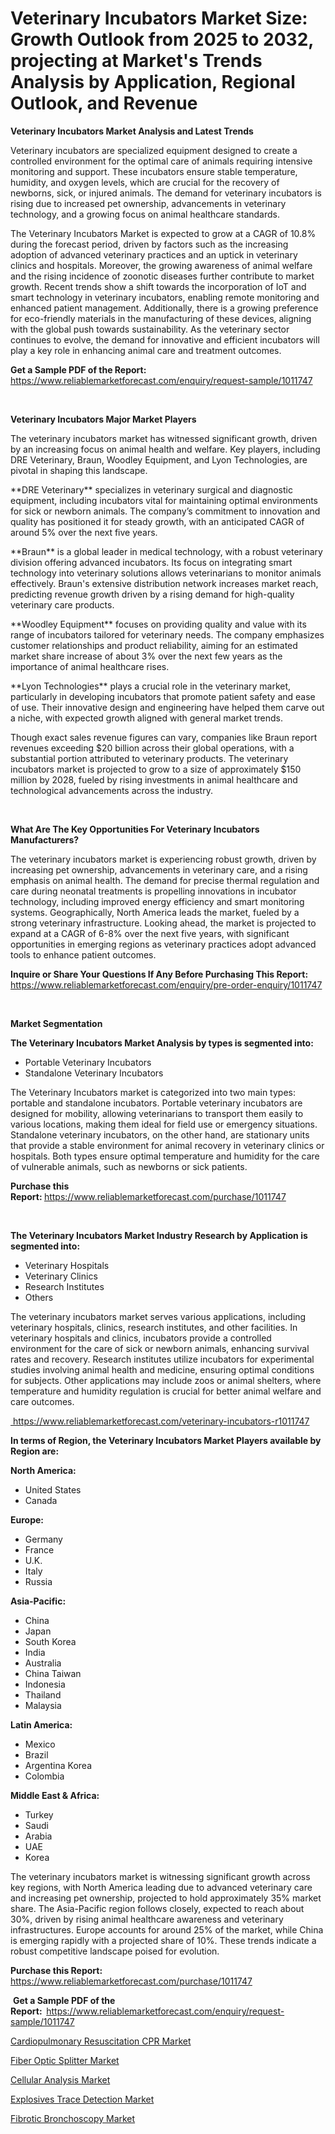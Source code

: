 <p><h1>Veterinary Incubators Market Size: Growth Outlook from 2025 to 2032, projecting at Market's Trends Analysis by Application, Regional Outlook, and Revenue</h1></p><p><strong>Veterinary Incubators Market Analysis and Latest Trends</strong></p>
<p><p>Veterinary incubators are specialized equipment designed to create a controlled environment for the optimal care of animals requiring intensive monitoring and support. These incubators ensure stable temperature, humidity, and oxygen levels, which are crucial for the recovery of newborns, sick, or injured animals. The demand for veterinary incubators is rising due to increased pet ownership, advancements in veterinary technology, and a growing focus on animal healthcare standards.</p><p>The Veterinary Incubators Market is expected to grow at a CAGR of 10.8% during the forecast period, driven by factors such as the increasing adoption of advanced veterinary practices and an uptick in veterinary clinics and hospitals. Moreover, the growing awareness of animal welfare and the rising incidence of zoonotic diseases further contribute to market growth. Recent trends show a shift towards the incorporation of IoT and smart technology in veterinary incubators, enabling remote monitoring and enhanced patient management. Additionally, there is a growing preference for eco-friendly materials in the manufacturing of these devices, aligning with the global push towards sustainability. As the veterinary sector continues to evolve, the demand for innovative and efficient incubators will play a key role in enhancing animal care and treatment outcomes.</p></p>
<p><strong>Get a Sample PDF of the Report:&nbsp;</strong> <a href="https://www.reliablemarketforecast.com/enquiry/request-sample/1011747?utm_campaign=1890&utm_medium=2&utm_source=Github&utm_content=ia&utm_term=07032025&utm_id=veterinary-incubators">https://www.reliablemarketforecast.com/enquiry/request-sample/1011747</a></p>
<p>&nbsp;</p>
<p><strong>Veterinary Incubators Major Market Players</strong></p>
<p><p>The veterinary incubators market has witnessed significant growth, driven by an increasing focus on animal health and welfare. Key players, including DRE Veterinary, Braun, Woodley Equipment, and Lyon Technologies, are pivotal in shaping this landscape.</p><p>**DRE Veterinary** specializes in veterinary surgical and diagnostic equipment, including incubators vital for maintaining optimal environments for sick or newborn animals. The company’s commitment to innovation and quality has positioned it for steady growth, with an anticipated CAGR of around 5% over the next five years.</p><p>**Braun** is a global leader in medical technology, with a robust veterinary division offering advanced incubators. Its focus on integrating smart technology into veterinary solutions allows veterinarians to monitor animals effectively. Braun's extensive distribution network increases market reach, predicting revenue growth driven by a rising demand for high-quality veterinary care products.</p><p>**Woodley Equipment** focuses on providing quality and value with its range of incubators tailored for veterinary needs. The company emphasizes customer relationships and product reliability, aiming for an estimated market share increase of about 3% over the next few years as the importance of animal healthcare rises.</p><p>**Lyon Technologies** plays a crucial role in the veterinary market, particularly in developing incubators that promote patient safety and ease of use. Their innovative design and engineering have helped them carve out a niche, with expected growth aligned with general market trends.</p><p>Though exact sales revenue figures can vary, companies like Braun report revenues exceeding $20 billion across their global operations, with a substantial portion attributed to veterinary products. The veterinary incubators market is projected to grow to a size of approximately $150 million by 2028, fueled by rising investments in animal healthcare and technological advancements across the industry.</p></p>
<p>&nbsp;</p>
<p><strong>What Are The Key Opportunities For Veterinary Incubators Manufacturers?</strong></p>
<p><p>The veterinary incubators market is experiencing robust growth, driven by increasing pet ownership, advancements in veterinary care, and a rising emphasis on animal health. The demand for precise thermal regulation and care during neonatal treatments is propelling innovations in incubator technology, including improved energy efficiency and smart monitoring systems. Geographically, North America leads the market, fueled by a strong veterinary infrastructure. Looking ahead, the market is projected to expand at a CAGR of 6-8% over the next five years, with significant opportunities in emerging regions as veterinary practices adopt advanced tools to enhance patient outcomes.</p></p>
<p><strong>Inquire or Share Your Questions If Any Before Purchasing This Report:</strong> <a href="https://www.reliablemarketforecast.com/enquiry/pre-order-enquiry/1011747?utm_campaign=1890&utm_medium=2&utm_source=Github&utm_content=ia&utm_term=07032025&utm_id=veterinary-incubators">https://www.reliablemarketforecast.com/enquiry/pre-order-enquiry/1011747</a></p>
<p>&nbsp;</p>
<p><strong>Market Segmentation</strong></p>
<p><strong>The Veterinary Incubators Market Analysis by types is segmented into:</strong></p>
<p><ul><li>Portable Veterinary Incubators</li><li>Standalone Veterinary Incubators</li></ul></p>
<p><p>The Veterinary Incubators market is categorized into two main types: portable and standalone incubators. Portable veterinary incubators are designed for mobility, allowing veterinarians to transport them easily to various locations, making them ideal for field use or emergency situations. Standalone veterinary incubators, on the other hand, are stationary units that provide a stable environment for animal recovery in veterinary clinics or hospitals. Both types ensure optimal temperature and humidity for the care of vulnerable animals, such as newborns or sick patients.</p></p>
<p><strong>Purchase this Report:&nbsp;</strong><a href="https://www.reliablemarketforecast.com/purchase/1011747?utm_campaign=1890&utm_medium=2&utm_source=Github&utm_content=ia&utm_term=07032025&utm_id=veterinary-incubators">https://www.reliablemarketforecast.com/purchase/1011747</a></p>
<p>&nbsp;</p>
<p><strong>The Veterinary Incubators Market Industry Research by Application is segmented into:</strong></p>
<p><ul><li>Veterinary Hospitals</li><li>Veterinary Clinics</li><li>Research Institutes</li><li>Others</li></ul></p>
<p><p>The veterinary incubators market serves various applications, including veterinary hospitals, clinics, research institutes, and other facilities. In veterinary hospitals and clinics, incubators provide a controlled environment for the care of sick or newborn animals, enhancing survival rates and recovery. Research institutes utilize incubators for experimental studies involving animal health and medicine, ensuring optimal conditions for subjects. Other applications may include zoos or animal shelters, where temperature and humidity regulation is crucial for better animal welfare and care outcomes.</p></p>
<p><a href="https://www.reliablemarketforecast.com/veterinary-incubators-r1011747?utm_campaign=1890&utm_medium=2&utm_source=Github&utm_content=ia&utm_term=07032025&utm_id=veterinary-incubators">&nbsp;https://www.reliablemarketforecast.com/veterinary-incubators-r1011747</a></p>
<p><strong>In terms of Region, the Veterinary Incubators Market Players available by Region are:</strong></p>
<p>
    <p> <strong> North America: </strong>
        <ul>
            <li>United States</li>
            <li>Canada</li>
        </ul>
        </p> 
    <p> <strong> Europe: </strong>
        <ul>
            <li>Germany</li>
            <li>France</li>
            <li>U.K.</li>
            <li>Italy</li>
            <li>Russia</li>
        </ul>
        </p> 
    <p> <strong> Asia-Pacific: </strong>
        <ul>
            <li>China</li>
            <li>Japan</li>
            <li>South Korea</li>
            <li>India</li>
            <li>Australia</li>
            <li>China Taiwan</li>
            <li>Indonesia</li>
            <li>Thailand</li>
            <li>Malaysia</li>
        </ul>
        </p> 
    <p> <strong> Latin America: </strong>
        <ul>
            <li>Mexico</li>
            <li>Brazil</li>
            <li>Argentina Korea</li>
            <li>Colombia</li>
        </ul>
        </p> 
    <p> <strong> Middle East & Africa: </strong>
        <ul>
            <li>Turkey</li>
            <li>Saudi</li>
            <li>Arabia</li>
            <li>UAE</li>
            <li>Korea</li>
        </ul>
    </p>
    </p>
<p><p>The veterinary incubators market is witnessing significant growth across key regions, with North America leading due to advanced veterinary care and increasing pet ownership, projected to hold approximately 35% market share. The Asia-Pacific region follows closely, expected to reach about 30%, driven by rising animal healthcare awareness and veterinary infrastructures. Europe accounts for around 25% of the market, while China is emerging rapidly with a projected share of 10%. These trends indicate a robust competitive landscape poised for evolution.</p></p>
<p><strong>Purchase this Report: </strong><a href="https://www.reliablemarketforecast.com/purchase/1011747?utm_campaign=1890&utm_medium=2&utm_source=Github&utm_content=ia&utm_term=07032025&utm_id=veterinary-incubators">https://www.reliablemarketforecast.com/purchase/1011747</a></p>
<p>&nbsp;<strong>Get a Sample PDF of the Report:&nbsp;&nbsp;</strong><a href="https://www.reliablemarketforecast.com/enquiry/request-sample/1011747?utm_campaign=1890&utm_medium=2&utm_source=Github&utm_content=ia&utm_term=07032025&utm_id=veterinary-incubators">https://www.reliablemarketforecast.com/enquiry/request-sample/1011747</a></p>
<p><strong></strong></p>
<p><p><a href="https://github.com/stunzkocotpv/Market-Research-Report-List-1/blob/main/cardiopulmonary-resuscitation-cpr-market.md?utm_campaign=1890&utm_medium=2&utm_source=Github&utm_content=ia&utm_term=07032025&utm_id=veterinary-incubators">Cardiopulmonary Resuscitation CPR Market</a></p><p><a href="https://github.com/wantadhagino/Market-Research-Report-List-1/blob/main/fiber-optic-splitter-market.md?utm_campaign=1890&utm_medium=2&utm_source=Github&utm_content=ia&utm_term=07032025&utm_id=veterinary-incubators">Fiber Optic Splitter Market</a></p><p><a href="https://github.com/lelahokendo/Market-Research-Report-List-1/blob/main/cellular-analysis-market.md?utm_campaign=1890&utm_medium=2&utm_source=Github&utm_content=ia&utm_term=07032025&utm_id=veterinary-incubators">Cellular Analysis Market</a></p><p><a href="https://github.com/iwanesucices/Market-Research-Report-List-1/blob/main/explosives-trace-detection-market.md?utm_campaign=1890&utm_medium=2&utm_source=Github&utm_content=ia&utm_term=07032025&utm_id=veterinary-incubators">Explosives Trace Detection Market</a></p><p><a href="https://github.com/hatlepigna2s/Market-Research-Report-List-1/blob/main/fibrotic-bronchoscopy-market.md?utm_campaign=1890&utm_medium=2&utm_source=Github&utm_content=ia&utm_term=07032025&utm_id=veterinary-incubators">Fibrotic Bronchoscopy Market</a></p></p>